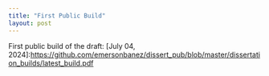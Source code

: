 ```yaml
---
title: "First Public Build"
layout: post
---
```


First public build of the draft: [July 04, 2024]:https://github.com/emersonbanez/dissert_pub/blob/master/dissertation_builds/latest_build.pdf
